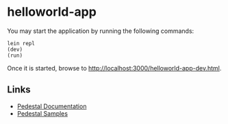# helloworld-app

You may start the application by running the following commands:

```
lein repl
(dev)
(run)
```

Once it is started, browse to [http://localhost:3000/helloworld-app-dev.html](http://localhost:3000/helloworld-app-dev.html).


## Links

* [Pedestal Documentation](http://pedestal.io/documentation/)
* [Pedestal Samples](http://pedestal.io/samples/)
